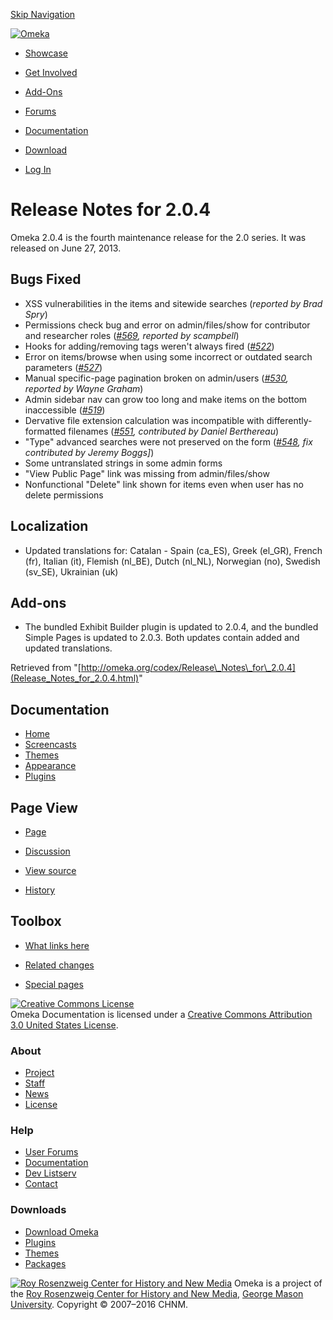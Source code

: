 <div id="wrap">

[Skip Navigation](Release_Notes_for_2.0.4.html#content)
<div id="header">

<div class="padding">

<span
id="logo">[![Omeka](http://omeka.org/ui/i/logo-horizontal-288px.gif)](../index.html)</span>
<div id="search-form">

</div>

-   <div id="nav-showcase">

    </div>

    [Showcase](../showcase.1.html)
-   <div id="nav-involved">

    </div>

    [Get Involved](../index.html%3Fp=124.html)
-   <div id="nav-addons">

    </div>

    [Add-Ons](../add-ons.1.html)
-   <div id="nav-forums">

    </div>

    [Forums](../forums/topic/mysqli-stmt.bind-result.html)
-   <div id="nav-documentation">

    </div>

    [Documentation](http://omeka.org/codex/)
-   <div id="nav-download">

    </div>

    [Download](../download.1.html)

</div>

</div>

<div id="content">

<div class="padding">

<div id="user-meta">

-   <div id="pt-login">

    </div>

    [Log
    In](http://omeka.org/c/index.php?title=Special:UserLogin&returnto=Release%20Notes%20for%202.0.4)

</div>

Release Notes for 2.0.4
=======================

<div id="primary">

Omeka 2.0.4 is the fourth maintenance release for the 2.0 series. It was
released on June 27, 2013.

<span id="Bugs_Fixed" class="mw-headline"> Bugs Fixed </span>
-------------------------------------------------------------

-   XSS vulnerabilities in the items and sitewide searches (*reported by
    Brad Spry*)
-   Permissions check bug and error on admin/files/show for contributor
    and researcher roles
    (*[\#569](https://github.com/omeka/Omeka/issues/569), reported by
    scampbell*)
-   Hooks for adding/removing tags weren't always fired
    (*[\#522](https://github.com/omeka/Omeka/issues/522)*)
-   Error on items/browse when using some incorrect or outdated search
    parameters (*[\#527](https://github.com/omeka/Omeka/issues/527)*)
-   Manual specific-page pagination broken on admin/users
    (*[\#530](https://github.com/omeka/Omeka/issues/530), reported by
    Wayne Graham*)
-   Admin sidebar nav can grow too long and make items on the bottom
    inaccessible (*[\#519](https://github.com/omeka/Omeka/issues/519)*)
-   Dervative file extension calculation was incompatible with
    differently-formatted filenames
    (*[\#551](https://github.com/omeka/Omeka/pull/551), contributed by
    Daniel Berthereau*)
-   "Type" advanced searches were not preserved on the form
    (*[\#548](https://github.com/omeka/Omeka/pull/548), fix contributed
    by Jeremy Boggs\]*)
-   Some untranslated strings in some admin forms
-   "View Public Page" link was missing from admin/files/show
-   Nonfunctional "Delete" link shown for items even when user has no
    delete permissions

<span id="Localization" class="mw-headline"> Localization </span>
-----------------------------------------------------------------

-   Updated translations for: Catalan - Spain (ca\_ES), Greek (el\_GR),
    French (fr), Italian (it), Flemish (nl\_BE), Dutch (nl\_NL),
    Norwegian (no), Swedish (sv\_SE), Ukrainian (uk)

<span id="Add-ons" class="mw-headline"> Add-ons </span>
-------------------------------------------------------

-   The bundled Exhibit Builder plugin is updated to 2.0.4, and the
    bundled Simple Pages is updated to 2.0.3. Both updates contain added
    and updated translations.

<div class="printfooter">

Retrieved from
"[http://omeka.org/codex/Release\_Notes\_for\_2.0.4](Release_Notes_for_2.0.4.html)"

</div>

<div id="catlinks" class="catlinks catlinks-allhidden">

</div>

</div>

<div id="secondary">

<div class="portlet">

Documentation
-------------

-   [Home](http://omeka.org/codex/)
-   [Screencasts](http://omeka.org/codex/Screencasts)
-   [Themes](http://omeka.org/codex/Managing_Themes_2.0)
-   [Appearance](http://omeka.org/codex/Managing_Appearance_2.0)
-   [Plugins](http://omeka.org/codex/Plugins2.0)

</div>

<div class="portlet">

Page View
---------

-   <div id="nav-page">

    </div>

    [Page](Release_Notes_for_2.0.4.html)
-   <div id="nav-discussion">

    </div>

    [Discussion](http://omeka.org/c/index.php?title=Talk:Release_Notes_for_2.0.4&action=edit&redlink=1)
-   <div id="nav-view_source">

    </div>

    [View
    source](http://omeka.org/c/index.php?title=Release_Notes_for_2.0.4&action=edit)
-   <div id="nav-history">

    </div>

    [History](http://omeka.org/c/index.php?title=Release_Notes_for_2.0.4&action=history)

</div>

<div id="wiki-toolbox" class="portlet">

Toolbox
-------

-   <div id="t-whatlinkshere">

    </div>

    [What links
    here](Special:WhatLinksHere/Release_Notes_for_2.0.4.html)
-   <div id="t-recentchangeslinked">

    </div>

    [Related
    changes](Special:RecentChangesLinked/Release_Notes_for_2.0.4.html)
-   <div id="t-specialpages">

    </div>

    [Special pages](http://omeka.org/codex/Special:SpecialPages)

</div>

[![Creative Commons
License](https://i.creativecommons.org/l/by/3.0/us/88x31.png)](http://creativecommons.org/licenses/by/3.0/us/)\
Omeka Documentation is licensed under a [Creative Commons Attribution
3.0 United States
License](http://creativecommons.org/licenses/by/3.0/us/).

</div>

</div>

</div>

<div id="footer">

<div class="padding">

<div id="sitemap">

<div class="section">

### About

-   [Project](../index.html%3Fp=2.html)
-   [Staff](../index.html%3Fp=3.html)
-   [News](../blog.1.html)
-   [License](http://www.gnu.org/copyleft/gpl.html)

</div>

<div class="section">

### Help

-   [User Forums](../forums/topic/mysqli-stmt.bind-result.html)
-   [Documentation](http://omeka.org/codex/)
-   [Dev Listserv](http://groups.google.com/group/omeka-dev)
-   [Contact](http://omeka.org/contact/)

</div>

<div class="section">

### Downloads

-   [Download Omeka](../download.1.html)
-   [Plugins](../plugins.html)
-   [Themes](../download/themes/index.html)
-   [Packages](../index.html%3Fp=222.html)

</div>

</div>

<div id="chnm-meta">

<span id="chnm-logo">[![Roy Rosenzweig Center for History and New
Media](http://omeka.org/ui/i/rrchnm-logo-regular.gif)](http://chnm.gmu.edu)</span>
Omeka is a project of the [Roy Rosenzweig Center for History and New
Media](http://chnm.gmu.edu), [George Mason
University](http://www.gmu.edu). Copyright © 2007–2016 CHNM.

</div>

</div>

</div>

</div>
